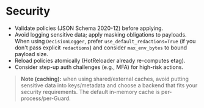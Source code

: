 
# Security

- Validate policies (JSON Schema 2020-12) before applying.
- Avoid logging sensitive data; apply masking obligations to payloads. When using `DecisionLogger`, prefer `use_default_redactions=True` (if you don't pass explicit `redactions`) and consider `max_env_bytes` to bound payload size.
- Reload policies atomically (HotReloader already re-computes etag).
- Consider step-up auth challenges (e.g., MFA) for high-risk actions.

> **Note (caching):** when using shared/external caches, avoid putting sensitive data into keys/metadata and choose a backend that fits your security requirements. The default in-memory cache is per-process/per-Guard.
